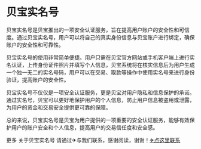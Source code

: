 # 贝宝实名号

贝宝实名号是贝宝推出的一项安全认证服务，旨在提高用户账户的安全性和可信度。通过贝宝实名号，用户可以将自己的真实身份信息与贝宝账户进行绑定，确保账户的安全性和可靠性。

贝宝实名号的使用非常简单便捷。用户只需在贝宝官方网站或手机客户端上进行实名认证，上传身份证件照片并填写个人信息，贝宝系统将在核实信息后为用户生成一个独一无二的实名号码，用户可以在交易、取款等操作中使用实名号来进行身份验证，提高账户的安全性。

贝宝实名号不仅仅是一项安全认证服务，更是贝宝对用户隐私和信息保护的承诺。通过实名号，贝宝可以更好地保护用户的个人信息，防止用户信息被盗用或泄露，为用户的资金和交易安全提供更可靠的保障。

总的来说，贝宝实名号是贝宝为用户提供的一项重要的安全认证服务，能够有效保护用户的账户安全和个人信息，提高用户的交易信任度和安全感。

更多 关于贝宝实名号 请通过✈与我们联系，感谢阅读，谢谢！[✈点这里联系](https://c.k02.cc)